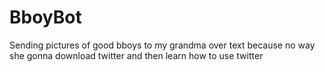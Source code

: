 # BboyBot
Sending pictures of good bboys to my grandma over text because no way she gonna download twitter and then learn how to use twitter
